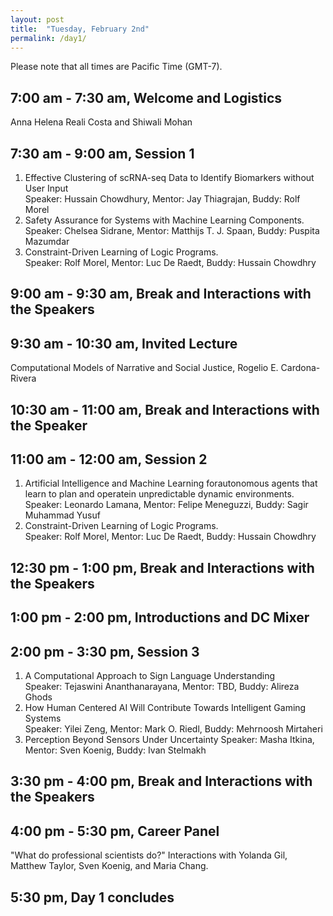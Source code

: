 ```yaml
---
layout: post
title:  "Tuesday, February 2nd"
permalink: /day1/
---
```


Please note that all times are Pacific Time (GMT-7). 


7:00 am - 7:30 am, Welcome and Logistics 
----
Anna Helena Reali Costa and Shiwali Mohan

7:30 am - 9:00 am, Session 1
-----
1. Effective Clustering of scRNA-seq Data to Identify Biomarkers without User Input \
   Speaker: Hussain Chowdhury, Mentor: Jay Thiagrajan, Buddy: Rolf Morel
2. Safety Assurance for Systems with Machine Learning Components. \
   Speaker: Chelsea Sidrane, Mentor: Matthijs T. J. Spaan, Buddy: Puspita Mazumdar
3. Constraint-Driven Learning of Logic Programs. \
   Speaker: Rolf Morel, Mentor: Luc De Raedt, Buddy: Hussain Chowdhry
   
9:00 am - 9:30 am, Break and Interactions with the Speakers
----

9:30 am - 10:30 am, Invited Lecture
-----
Computational Models of Narrative and Social Justice, Rogelio E. Cardona-Rivera

10:30 am - 11:00 am, Break and Interactions with the Speaker
----

11:00 am - 12:00 am, Session 2
-----
1. Artificial Intelligence and Machine Learning forautonomous agents that learn to plan and operatein unpredictable dynamic environments. \
   Speaker: Leonardo Lamana, Mentor: Felipe Meneguzzi, Buddy: Sagir Muhammad Yusuf
2. Constraint-Driven Learning of Logic Programs. \
   Speaker: Rolf Morel, Mentor: Luc De Raedt, Buddy: Hussain Chowdhry
   
12:30 pm - 1:00 pm, Break and Interactions with the Speakers
-----

1:00 pm - 2:00 pm, Introductions and DC Mixer
----

2:00 pm - 3:30 pm, Session 3
----
1. A Computational Approach to Sign Language Understanding \
   Speaker: Tejaswini Ananthanarayana, Mentor: TBD, Buddy: Alireza Ghods
2. How Human Centered AI Will Contribute Towards Intelligent Gaming Systems \
   Speaker: Yilei Zeng, Mentor: Mark O. Riedl, Buddy: Mehrnoosh Mirtaheri
3. Perception Beyond Sensors Under Uncertainty
   Speaker: Masha Itkina, Mentor: Sven Koenig, Buddy: Ivan Stelmakh
   
3:30 pm - 4:00 pm, Break and Interactions with the Speakers
----

4:00 pm - 5:30 pm, Career Panel
----

"What do professional scientists do?" Interactions with Yolanda Gil, Matthew Taylor, Sven Koenig, and Maria Chang.

5:30 pm, Day 1 concludes
----

   
  
